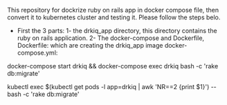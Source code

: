 This repository for dockrize ruby on rails app in docker compose file, then convert it to kubernetes cluster and testing it.
Please follow the steps belo.

- First the 3 parts:
1- the drkiq_app directory, this directory contains the ruby on rails application.
2- The docker-compose and Dockerfile,
   Dockerfile: which are creating the drkiq_app image
   docker-compose.yml: 

docker-compose start drkiq && docker-compose exec drkiq bash -c 'rake db:migrate'

kubectl exec $(kubectl get pods -l app=drkiq | awk 'NR==2 {print $1}') -- bash -c 'rake db:migrate'


